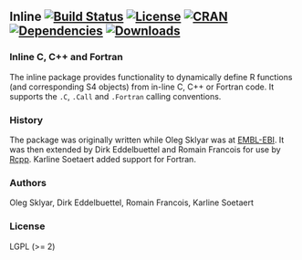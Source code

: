 ## Inline [![Build Status](https://travis-ci.org/eddelbuettel/inline.png)](https://travis-ci.org/eddelbuettel/inline) [![License](https://img.shields.io/badge/license-LGPL%20%28%3E%3D%202%29-brightgreen)](http://www.gnu.org/licenses/lgpl-3.0.html) [![CRAN](http://www.r-pkg.org/badges/version/inline)](https://cran.r-project.org/package=inline) [![Dependencies](https://tinyverse.netlify.com/badge/inline)](https://cran.r-project.org/package=inline) [![Downloads](http://cranlogs.r-pkg.org/badges/inline?color=brightgreen)](http://www.r-pkg.org/pkg/inline)

### Inline C, C++ and Fortran

The inline package provides functionality to dynamically define R functions
(and corresponding S4 objects) from in-line C, C++ or Fortran code. It
supports the `.C`, `.Call` and `.Fortran` calling conventions.

### History

The package was originally written while Oleg Sklyar was at
[EMBL-EBI](http://www.ebi.ac.uk/).  It was then extended by Dirk
Eddelbuettel and Romain Francois for use by
[Rcpp](http://dirk.eddelbuettel.com/code/rcpp.html). Karline Soetaert added
support for Fortran.

### Authors

Oleg Sklyar, Dirk Eddelbuettel, Romain Francois, Karline Soetaert

### License

LGPL (>= 2)
